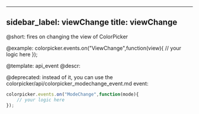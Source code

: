 
---
sidebar_label: viewChange
title: viewChange
---          

@short:
fires on changing the view of ColorPicker



@example:
colorpicker.events.on("ViewChange",function(view){
	// your logic here
});


@template: api_event
@descr:


@deprecated: instead of it, you can use the colorpicker/api/colorpicker_modechange_event.md event:

~~~js
colorpicker.events.on("ModeChange",function(mode){
	// your logic here
});
~~~

